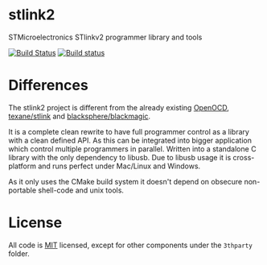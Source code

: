 # stlink2

STMicroelectronics STlinkv2 programmer library and tools

[![Build Status](https://travis-ci.org/xor-gate/stlink2.svg?branch=master)](https://travis-ci.org/xor-gate/stlink2)
[![Build status](https://ci.appveyor.com/api/projects/status/u36ning58lxy7kwh?svg=true)](https://ci.appveyor.com/project/xor-gate/stlink2)

# Differences

The stlink2 project is different from the already existing [OpenOCD](https://github.com/ntfreak/openocd),
 [texane/stlink](https://github.com/texane/stlink) and [blacksphere/blackmagic](https://github.com/blacksphere/blackmagic).

It is a complete clean rewrite to have full programmer control as a library with a clean defined API. As this
 can be integrated into bigger application which control multiple programmers in parallel. Written into a standalone
 C library with the only dependency to libusb. Due to libusb usage it is cross-platform and runs perfect under 
 Mac/Linux and Windows.

As it only uses the CMake build system it doesn't depend on obsecure non-portable shell-code and unix tools.

# License

All code is [MIT](LICENSE) licensed, except for other components under the `3thparty` folder.
